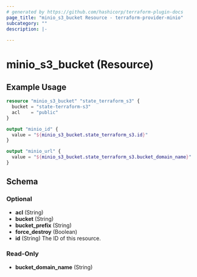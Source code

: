 ```yaml
---
# generated by https://github.com/hashicorp/terraform-plugin-docs
page_title: "minio_s3_bucket Resource - terraform-provider-minio"
subcategory: ""
description: |-
  
---
```


# minio_s3_bucket (Resource)



## Example Usage

```terraform
resource "minio_s3_bucket" "state_terraform_s3" {
  bucket = "state-terraform-s3"
  acl    = "public"
}

output "minio_id" {
  value = "${minio_s3_bucket.state_terraform_s3.id}"
}

output "minio_url" {
  value = "${minio_s3_bucket.state_terraform_s3.bucket_domain_name}"
}
```

<!-- schema generated by tfplugindocs -->
## Schema

### Optional

- **acl** (String)
- **bucket** (String)
- **bucket_prefix** (String)
- **force_destroy** (Boolean)
- **id** (String) The ID of this resource.

### Read-Only

- **bucket_domain_name** (String)


